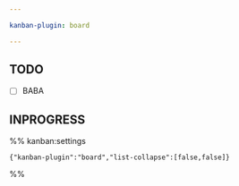 ```yaml
---

kanban-plugin: board

---
```


## TODO

- [ ] BABA


## INPROGRESS





%% kanban:settings
```
{"kanban-plugin":"board","list-collapse":[false,false]}
```
%%